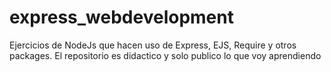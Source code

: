 # express_webdevelopment
Ejercicios de NodeJs que hacen uso de Express, EJS, Require y otros packages. El repositorio es didactico y solo publico lo que voy aprendiendo
